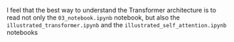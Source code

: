 I feel that the best way to understand the Transformer architecture is to read not only the `03_notebook.ipynb` notebook, but also the `illustrated_transformer.ipynb` and the `illustrated_self_attention.ipynb` notebooks